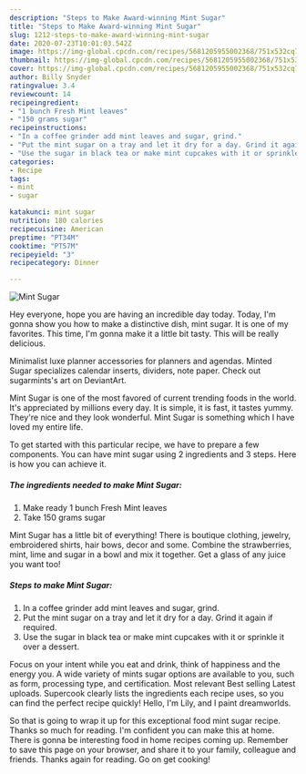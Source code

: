 ```yaml
---
description: "Steps to Make Award-winning Mint Sugar"
title: "Steps to Make Award-winning Mint Sugar"
slug: 1212-steps-to-make-award-winning-mint-sugar
date: 2020-07-23T10:01:03.542Z
image: https://img-global.cpcdn.com/recipes/5681205955002368/751x532cq70/mint-sugar-recipe-main-photo.jpg
thumbnail: https://img-global.cpcdn.com/recipes/5681205955002368/751x532cq70/mint-sugar-recipe-main-photo.jpg
cover: https://img-global.cpcdn.com/recipes/5681205955002368/751x532cq70/mint-sugar-recipe-main-photo.jpg
author: Billy Snyder
ratingvalue: 3.4
reviewcount: 14
recipeingredient:
- "1 bunch Fresh Mint leaves"
- "150 grams sugar"
recipeinstructions:
- "In a coffee grinder add mint leaves and sugar, grind."
- "Put the mint sugar on a tray and let it dry for a day. Grind it again if required."
- "Use the sugar in black tea or make mint cupcakes with it or sprinkle it over a dessert."
categories:
- Recipe
tags:
- mint
- sugar

katakunci: mint sugar 
nutrition: 180 calories
recipecuisine: American
preptime: "PT34M"
cooktime: "PT57M"
recipeyield: "3"
recipecategory: Dinner

---
```



![Mint Sugar](https://img-global.cpcdn.com/recipes/5681205955002368/751x532cq70/mint-sugar-recipe-main-photo.jpg)

Hey everyone, hope you are having an incredible day today. Today, I'm gonna show you how to make a distinctive dish, mint sugar. It is one of my favorites. This time, I'm gonna make it a little bit tasty. This will be really delicious.

Minimalist luxe planner accessories for planners and agendas. Minted Sugar specializes calendar inserts, dividers, note paper. Check out sugarmints&#39;s art on DeviantArt.

Mint Sugar is one of the most favored of current trending foods in the world. It's appreciated by millions every day. It is simple, it is fast, it tastes yummy. They're nice and they look wonderful. Mint Sugar is something which I have loved my entire life.


To get started with this particular recipe, we have to prepare a few components. You can have mint sugar using 2 ingredients and 3 steps. Here is how you can achieve it.

<!--inarticleads1-->

##### The ingredients needed to make Mint Sugar:

1. Make ready 1 bunch Fresh Mint leaves
1. Take 150 grams sugar


Mint Sugar has a little bit of everything! There is boutique clothing, jewelry, embroidered shirts, hair bows, decor and some. Combine the strawberries, mint, lime and sugar in a bowl and mix it together. Get a glass of any juice you want too! 

<!--inarticleads2-->

##### Steps to make Mint Sugar:

1. In a coffee grinder add mint leaves and sugar, grind.
1. Put the mint sugar on a tray and let it dry for a day. Grind it again if required.
1. Use the sugar in black tea or make mint cupcakes with it or sprinkle it over a dessert.


Focus on your intent while you eat and drink, think of happiness and the energy you. A wide variety of mints sugar options are available to you, such as form, processing type, and certification. Most relevant Best selling Latest uploads. Supercook clearly lists the ingredients each recipe uses, so you can find the perfect recipe quickly! Hello, I&#39;m Lily, and I paint dreamworlds. 

So that is going to wrap it up for this exceptional food mint sugar recipe. Thanks so much for reading. I'm confident you can make this at home. There is gonna be interesting food in home recipes coming up. Remember to save this page on your browser, and share it to your family, colleague and friends. Thanks again for reading. Go on get cooking!
